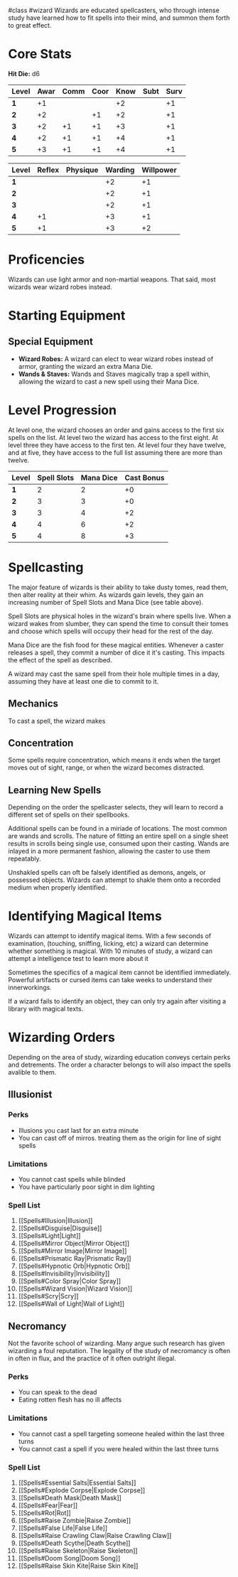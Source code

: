 #class #wizard
Wizards are educated spellcasters, who through intense study have learned how to fit spells into their mind, and summon them forth to great effect.
# Core Stats
**Hit Die:** d6

| **Level** | Awar | Comm | Coor | Know | Subt | Surv |
| --------- | ---- | ---- | ---- | ---- | ---- | ---- |
| **1**     | +1   |      |      | +2   |      | +1   |
| **2**     | +2   |      | +1   | +2   |      | +1   |
| **3**     | +2   | +1   | +1   | +3   |      | +1   |
| **4**     | +2   | +1   | +1   | +4   |      | +1   |
| **5**     | +3   | +1   | +1   | +4   |      | +1   |

| **Level** | Reflex | Physique | Warding | Willpower |
| --------- | ------ | -------- | ------- | --------- |
| **1**     |        |          | +2      | +1        |
| **2**     |        |          | +2      | +1        |
| **3**     |        |          | +2      | +1        |
| **4**     | +1     |          | +3      | +1        |
| **5**     | +1     |          | +3      | +2        |
# Proficencies
Wizards can use light armor and non-martial weapons. That said, most wizards wear wizard robes instead.
# Starting Equipment
## Special Equipment
+ **Wizard Robes:** A wizard can elect to wear wizard robes instead of armor, granting the wizard an extra Mana Die.
+ **Wands & Staves:** Wands and Staves magically trap a spell within, allowing the wizard to cast a new spell using their Mana Dice.
# Level Progression
At level one, the wizard chooses an order and gains access to the first six spells on the list. At level two the wizard has access to the first eight. At level three they have access to the first ten. At level four they have twelve, and at five, they have access to the full list assuming there are more than twelve.

| **Level** | Spell Slots | Mana Dice | Cast Bonus |
| --------- | ----------- | --------- | ---------- |
| **1**     | 2           | 2         | +0         |
| **2**     | 3           | 3         | +0         |
| **3**     | 3           | 4         | +2         |
| **4**     | 4           | 6         | +2         |
| **5**     | 4           | 8         | +3         |
# Spellcasting
The major feature of wizards is their ability to take dusty tomes, read them, then alter reality at their whim. As wizards gain levels, they gain an increasing number of Spell Slots and Mana Dice (see table above).

Spell Slots are physical holes in the wizard's brain where spells live. When a wizard wakes from slumber, they can spend the time to consult their tomes and choose which spells will occupy their head for the rest of the day.

Mana Dice are the fish food for these magical entities. Whenever a caster releases a spell, they commit a number of dice it it's casting. This impacts the effect of the spell as described.

A wizard may cast the same spell from their hole multiple times in a day, assuming they have at least one die to commit to it.
## Mechanics
To cast a spell, the wizard makes 
## Concentration
Some spells require concentration, which means it ends when the target moves out of sight, range, or when the wizard becomes distracted.
## Learning New Spells
Depending on the order the spellcaster selects, they will learn to record a different set of spells on their spellbooks.

Additional spells can be found in a miriade of locations. The most common are wands and scrolls. The nature of fitting an entire spell on a single sheet results in scrolls being single use, consumed upon their casting. Wands are inlayed in a more permanent fashion, allowing the caster to use them repeatably.

Unshakled spells can oft be falsely identified as demons, angels, or possessed objects. Wizards can attempt to shakle them onto a recorded medium when properly identified.
# Identifying Magical Items
Wizards can attempt to identify magical items. With a few seconds of examination, (touching, sniffing, licking, etc) a wizard can determine whether something is magical. With 10 minutes of study, a wizard can attempt a intelligence test to learn more about it

Sometimes the specifics of a magical item cannot be identified immediately. Powerful artifacts or cursed items can take weeks to understand their innerworkings.

If a wizard fails to identify an object, they can only try again after visiting a library with magical texts.
# Wizarding Orders
Depending on the area of study, wizarding education conveys certain perks and detrements. The order a character belongs to will also impact the spells avalible to them.
## Illusionist
### Perks
+ Illusions you cast last for an extra minute
+ You can cast off of mirros. treating them as the origin for line of sight spells
### Limitations
+ You cannot cast spells while blinded
+ You have particularly poor sight in dim lighting
### Spell List
1. [[Spells#Illusion|Illusion]]
2. [[Spells#Disguise|Disguise]]
3. [[Spells#Light|Light]]
4. [[Spells#Mirror Object|Mirror Object]]
5. [[Spells#Mirror Image|Mirror Image]]
6. [[Spells#Prismatic Ray|Prismatic Ray]]
7. [[Spells#Hypnotic Orb|Hypnotic Orb]]
8. [[Spells#Invisibility|Invisibility]]
9. [[Spells#Color Spray|Color Spray]]
10. [[Spells#Wizard Vision|Wizard Vision]]
11. [[Spells#Scry|Scry]]
12. [[Spells#Wall of Light|Wall of Light]]
## Necromancy
Not the favorite school of wizarding. Many argue such research has given wizarding a foul reputation. The legality of the study of necromancy is often in often in flux, and the practice of it often outright illegal.
### Perks
+ You can speak to the dead
+ Eating rotten flesh has no ill affects
### Limitations
+ You cannot cast a spell targeting someone healed within the last three turns
+ You cannot cast a spell if you were healed within the last three turns
### Spell List
1. [[Spells#Essential Salts|Essential Salts]]
2. [[Spells#Explode Corpse|Explode Corpse]]
3. [[Spells#Death Mask|Death Mask]]
4. [[Spells#Fear|Fear]]
5. [[Spells#Rot|Rot]]
6. [[Spells#Raise Zombie|Raise Zombie]]
7. [[Spells#False Life|False Life]]
8. [[Spells#Raise Crawling Claw|Raise Crawling Claw]]
9. [[Spells#Death Scythe|Death Scythe]]
10. [[Spells#Raise Skeleton|Raise Skeleton]]
11. [[Spells#Doom Song|Doom Song]]
12. [[Spells#Raise Skin Kite|Raise Skin Kite]]
